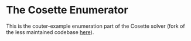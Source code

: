 # The Cosette Enumerator

This is the couter-example enumeration part of the Cosette solver
(fork of the less maintained codebase [here](https://github.com/uwdb/Cosette/tree/master/rosette)).
